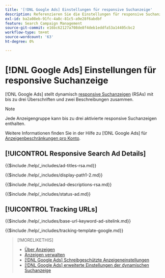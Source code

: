 ```yaml
---
title: '[!DNL Google Ads] Einstellungen für responsive Suchanzeige'
description: Referenzieren Sie die Einstellungen für responsive Suchanzeigen. [!DNL Google Ads]
exl-id: ba2a08eb-91fc-4a8c-81c5-a9e28f6abdbf
feature: Search Campaign Management
source-git-commit: e16bc62127a708de8f4deb1eddfa53a14405cbc2
workflow-type: tm+mt
source-wordcount: '63'
ht-degree: 0%

---
```


# [!DNL Google Ads] Einstellungen für responsive Suchanzeige

[!DNL Google Ads] stellt dynamisch [responsive Suchanzeigen](https://support.google.com/google-ads/answer/7684791?hl=en) (RSAs) mit bis zu drei Überschriften und zwei Beschreibungen zusammen.

>[!NOTE]
>
>Jede Anzeigengruppe kann bis zu drei aktivierte responsive Suchanzeigen enthalten.

Weitere Informationen finden Sie in der Hilfe zu [!DNL Google Ads] für [Anzeigenbeschränkungen pro Konto](https://support.google.com/google-ads/answer/6372658?hl=en).

## [!UICONTROL Responsive Search Ad Details]

<!-- **[!UICONTROL Ad Titles]:** -->

{{$include /help/_includes/ad-titles-rsa.md}}

<!-- **[!UICONTROL Display Path 1]**, **[!UICONTROL Display Path 2]:** -->

{{$include /help/_includes/display-path1-2.md}}

<!-- **[!UICONTROL Ad Descriptions]:** -->

{{$include /help/_includes/ad-descriptions-rsa.md}}

<!-- **[!UICONTROL Status]:** -->

{{$include /help/_includes/status-ad.md}}

## [!UICONTROL Tracking URLs]

<!-- **[!UICONTROL Base URl]:** -->

{{$include /help/_includes/base-url-keyword-ad-sitelink.md}}

<!-- **[!UICONTROL Tracking Template]:** -->

{{$include /help/_includes/tracking-template-google.md}}

>[!MORELIKETHIS]
>
>* [Über Anzeigen](ad-about.md)
>* [Anzeigen verwalten](ad-manage.md)
>* [[!DNL Google Ads] Schreibgeschützte Anzeigeneinstellungen](ad-settings-google-call.md)
>* [[!DNL Google Ads] erweiterte Einstellungen der dynamischen Suchanzeige](ad-settings-google-dsa.md)
